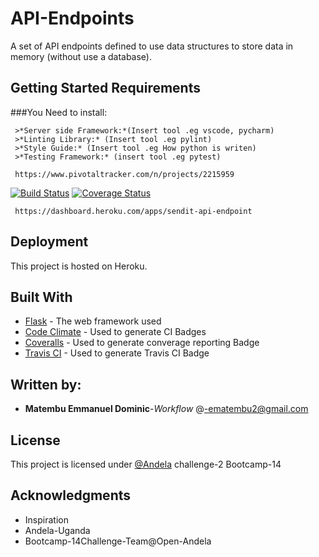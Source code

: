 # API-Endpoints

A set of API endpoints defined to use data structures
to store data in memory (without use a database).

## Getting Started Requirements

###You Need to install:
```
 >*Server side Framework:*(Insert tool .eg vscode, pycharm)
 >*Linting Library:* (Insert tool .eg pylint)
 >*Style Guide:* (Insert tool .eg How python is writen)
 >*Testing Framework:* (insert tool .eg pytest)
 ```

```
 https://www.pivotaltracker.com/n/projects/2215959
```
[![Build Status](https://travis-ci.com/ManuelDominic/API-Endpoints.svg?branch=develop)](https://travis-ci.com/ManuelDominic/API-Endpoints) [![Coverage Status](https://coveralls.io/repos/github/ManuelDominic/API-Endpoints/badge.svg?branch=develop)](https://coveralls.io/github/ManuelDominic/API-Endpoints?branch=develop)

```
 https://dashboard.heroku.com/apps/sendit-api-endpoint

```  

## Deployment

This project is hosted on Heroku.

## Built With

* [Flask](http://flask.pocoo.org/) - The web framework used
* [Code Climate](https://maven.apache.org/) - Used to generate CI Badges
* [Coveralls](https://coveralls.io/) - Used to generate converage reporting Badge
* [Travis CI](https://travis-ci.org/) - Used to generate Travis CI Badge


## Written by:

* **Matembu Emmanuel Dominic**-*Workflow* @-ematembu2@gmail.com

## License

This project is licensed under [@Andela](https://andela.com/fellowship/) challenge-2 Bootcamp-14

## Acknowledgments
* Inspiration
* Andela-Uganda
* Bootcamp-14Challenge-Team@Open-Andela


